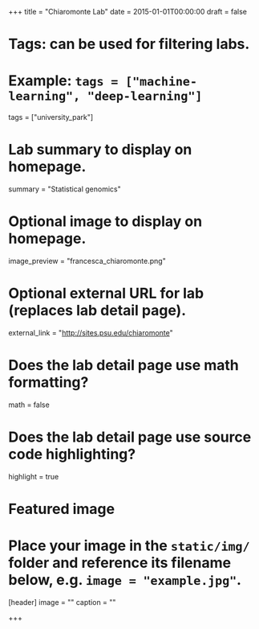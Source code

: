 +++
title = "Chiaromonte Lab"
date = 2015-01-01T00:00:00
draft = false

# Tags: can be used for filtering labs.
# Example: `tags = ["machine-learning", "deep-learning"]`
tags = ["university_park"]

# Lab summary to display on homepage.
summary = "Statistical genomics"

# Optional image to display on homepage.
image_preview = "francesca_chiaromonte.png"

# Optional external URL for lab (replaces lab detail page).
external_link = "http://sites.psu.edu/chiaromonte"

# Does the lab detail page use math formatting?
math = false

# Does the lab detail page use source code highlighting?
highlight = true

# Featured image
# Place your image in the `static/img/` folder and reference its filename below, e.g. `image = "example.jpg"`.
[header]
image = ""
caption = ""

+++
